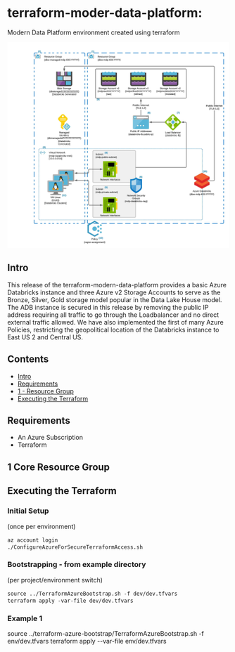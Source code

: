 # terraform-moder-data-platform:

Modern Data Platform environment created using terraform

![mdp-release1-details](mdp-release1-details.jpeg)

## Intro

This release of the terraform-modern-data-platform provides a basic Azure Databricks instance and three Azure v2 Storage Accounts to serve as the Bronze, Silver, Gold storage model popular in the Data Lake House model.  The ADB instance is secured in this release by removing the public IP address requiring all traffic to go through the Loadbalancer and no direct external traffic allowed.  We have also implemented the first of many Azure Policies, restricting the geopolitical location of the Databricks instance to East US 2 and Central US.

## Contents

- [Intro](#intro)
- [Requirements](#requirements)
- [1 - Resource Group](#1-core-resource-group)
- [Executing the Terraform](#executing-the-terraform)


## Requirements

- An Azure Subscription
- Terraform


## 1 Core Resource Group



## Executing the Terraform

### Initial Setup 
(once per environment) 

```{r, engine='sh', count_lines}
az account login
./ConfigureAzureForSecureTerraformAccess.sh
```

### Bootstrapping - from example directory
(per project/environment switch)

```
source ../TerraformAzureBootstrap.sh -f dev/dev.tfvars
terraform apply -var-file dev/dev.tfvars
```

### Example 1
source ../terraform-azure-bootstrap/TerraformAzureBootstrap.sh -f env/dev.tfvars
terraform apply --var-file env/dev.tfvars

